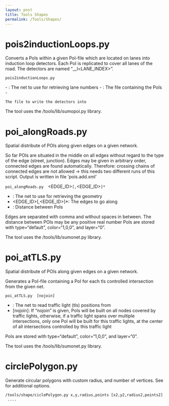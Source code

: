 ```yaml
---
layout: post
title: Tools Shapes
permalink: /Tools/Shapes/
---
```


pois2inductionLoops.py
======================

Converts a PoIs within a given PoI-file which are located on lanes into induction loop detectors. Each PoI is replicated to cover all lanes of the road. The detectors are named “<POINAME>__l<LANE_INDEX>”.

`pois2inductionLoops.py `<NET>` `<POIS>` `

<OUTPUT>
-   <NET>: The net to use for retrieving lane numbers
-   <POIS>: The file containing the PoIs
-   <OUTPUT>

    The file to write the detectors into

The tool uses the <SUMO>/tools/lib/sumopoi.py library.

poi_alongRoads.py
==================

Spatial distribute of POIs along given edges on a given network.

So far POIs are situated in the middle on all edges without regard to the type of the edge (street, junction). Edges may be given in arbitrary order, connected edges are found automatically. Therefore: crossing chains of connected edges are not allowed -&gt; this needs two different runs of this script. Output is written in file 'pois.add.xml'

`poi_alongRoads.py `<NET>` `<EDGE_ID>`[,`<EDGE_ID>`]* `<DISTANCE>

-   <NET>: The net to use for retrieving the geometry
-   <EDGE_ID>\[,<EDGE_ID>\]\*: The edges to go along
-   <DISTANCE>: Distance between PoIs

Edges are separated with comma and without spaces in between. The distance between POIs may be any positive real number PoIs are stored with type=“default”, color=“1,0,0”, and layer=“0”.

The tool uses the <SUMO>/tools/lib/sumonet.py library.

poi_atTLS.py
=============

Spatial distribute of POIs along given edges on a given network.

Generates a PoI-file containing a PoI for each tls controlled intersection from the given net.

`poi_atTLS.py `<NET>` [nojoin]`

-   <NET>: The net to read traffic light (tls) positions from
-   \[nojoin\]: If “nojoin” is given, PoIs will be built on all nodes covered by traffic lights, otherwise, if a traffic light spans over multiple intersections, only one PoI will be built for this traffic lights, at the center of all intersections controlled by this traffic light

PoIs are stored with type=“default”, color=“1,0,0”, and layer=“0”.

The tool uses the <SUMO>/tools/lib/sumonet.py library.

circlePolygon.py
================

Generate circular polygons with custom radius, and number of vertices. See for additional options.

<SUMO>`/tools/shape/ciclePolygon.py x,y,radius,points [x2,y2,radius2,points2] ....`